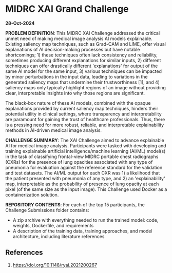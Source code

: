 # MIDRC XAI Grand Challenge
**28-Oct-2024**

**PROBLEM DEFINITION**: This MIDRC XAI Challenge addressed the critical unmet need of making medical image analysis AI models explainable. Existing saliency map techniques, such as Grad-CAM and LIME, offer visual explanations of AI decision-making processes but have notable shortcomings; 1) these techniques often lack consistency and reliability, sometimes producing different explanations for similar inputs, 2) different techniques can offer drastically different 'explanations' for output of the same AI model for the same input, 3) various techniques can be impacted by minor perturbations in the input data, leading to variations in the generated saliency maps that undermine their trustworthiness [1], and 4) saliency maps only typically highlight regions of an image without providing clear, interpretable insights into why those regions are significant. 

The black-box nature of these AI models, combined with the opaque explanations provided by current saliency map techniques, hinders their potential utility in clinical settings, where transparency and interpretability are paramount for gaining the trust of healthcare professionals. Thus, there is a pressing need for more robust, reliable, and interpretable explainability methods in AI-driven medical image analysis.

**CHALLENGE SUMMARY**: The XAI Challenge aimed to advance explainable AI for medical image analysis. Participants were tasked with developing and training explainable artificial intelligence/machine learning (AI/ML) model(s) in the task of classifying frontal-view MIDRC portable chest radiographs (CXRs) for the presence of lung opacities associated with any type of pneumonia for evaluation against the reference standard for the validation and test datasets. The AI/ML output for each CXR was 1) a likelihood that the patient presented with pneumonia of any type, and 2) an 'explainability' map, interpretable as the probability of presence of lung opacity at each pixel (of the same size as the input image). This Challenge used Docker as a containerization solution.

**REPOSITORY CONTENTS**: For each of the top 15 participants, the Challenge Submissions folder contains:
* A zip archive with everything needed to run the trained model: code, weights, Dockerfile, and requirements
* A description of the training data, training approaches, and model architecture, including literature references


## References
1. https://doi.org/10.1148/ryai.2021200267
